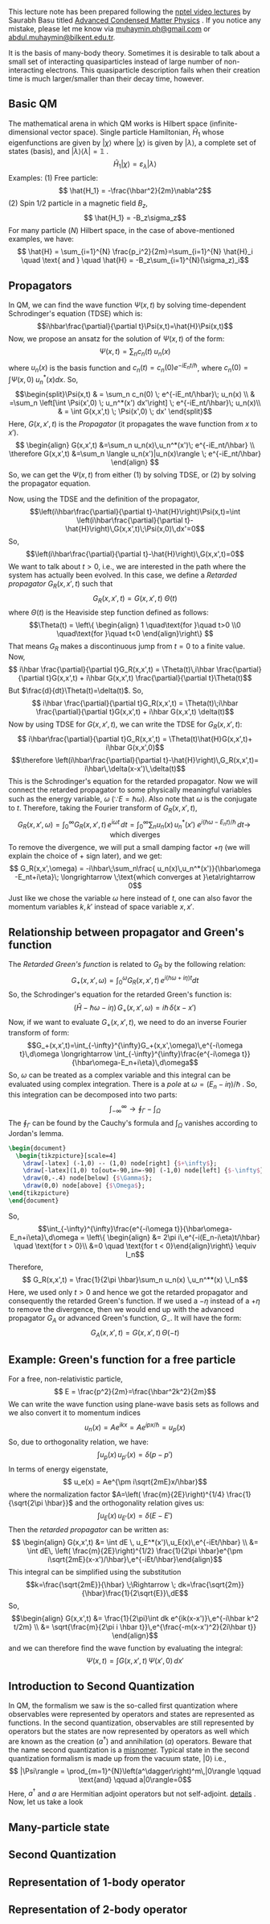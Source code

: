 This lecture note has been prepared following the [nptel video lectures](https://nptel.ac.in/courses/115103102) by Saurabh Basu titled [Advanced Condensed Matter Physics](https://archive.nptel.ac.in/content/syllabus_pdf/115103102.pdf) . If you notice any mistake, please let me know via muhaymin.ph@gmail.com or abdul.muhaymin@bilkent.edu.tr. 

It is the basis of many-body theory. Sometimes it is desirable to talk about a small set of interacting quasiparticles instead of large number of non-interacting electrons. This quasiparticle description fails when their creation time is much larger/smaller than their decay time, however.
## Basic QM
The mathematical arena in which QM works is Hilbert space (infinite-dimensional vector space). Single particle Hamiltonian, $\hat{H}_{1}$ whose eigenfunctions are given by $|\chi\rangle$ where $|\chi\rangle$ is given by $|\lambda\rangle$, a complete set of states (basis), and $|\lambda\rangle\langle\lambda|=\mathbb{1}$ .
$$\hat{H}_{1}|\chi\rangle = \varepsilon_{\lambda} |\lambda\rangle  $$
Examples: (1) Free particle: $$ \hat{H_1} = -\frac{\hbar^2}{2m}\nabla^2$$(2) Spin 1/2 particle in a magnetic field $B_z$, $$ \hat{H_1} = -B_z\sigma_z$$For many particle $(N)$ Hilbert space, in the case of above-mentioned examples, we have: $$ \hat{H} = \sum_{i=1}^{N} \frac{p_i^2}{2m}=\sum_{i=1}^{N} \hat{H}_i \quad \text{ and } \quad \hat{H} = -B_z\sum_{i=1}^{N}(\sigma_z)_i$$
## Propagators
In QM, we can find the wave function $\Psi(x,t)$ by solving time-dependent Schrodinger's equation (TDSE) which is: $$i\hbar\frac{\partial}{\partial t}\Psi(x,t)=\hat{H}\Psi(x,t)$$Now, we propose an ansatz for the solution of $\Psi(x,t)$ of the form: $$\Psi(x,t)=\sum_n c_n(t)\; u_n(x)$$where $u_n(x)$ is the basis function and $c_n(t) = c_n(0)e^{-iE_nt/\hbar}$, where $c_n(0)=\int \Psi(x,0)\;u_n^*(x) dx$. So,$$\begin{split}\Psi(x,t) & = \sum_n c_n(0) \; e^{-iE_nt/\hbar}\; u_n(x) \\ 
						& =\sum_n \left[\int \Psi(x',0) \; u_n^*(x') dx'\right] \; e^{-iE_nt/\hbar}\; u_n(x)\\
						& = \int G(x,x',t) \; \Psi(x',0) \; dx' \end{split}$$Here, $G(x,x',t)$ is the *Propagator* (it propagates the wave function from $x$ to $x'$). $$ \begin{align} G(x,x',t) &=\sum_n u_n(x)\,u_n^*(x')\; e^{-iE_nt/\hbar} \\
				\therefore G(x,x',t) &=\sum_n \langle u_n(x')|u_n(x)\rangle \; e^{-iE_nt/\hbar} \end{align} $$So, we can get the $\Psi(x,t)$ from either (1) by solving TDSE, or (2) by solving the propagator equation. 

Now, using the TDSE and the definition of the propagator, $$\left(i\hbar\frac{\partial}{\partial t}-\hat{H}\right)\Psi(x,t)=\int \left(i\hbar\frac{\partial}{\partial t}-\hat{H}\right)\,G(x,x',t)\;\Psi(x,0)\,dx'=0$$So, $$\left(i\hbar\frac{\partial}{\partial t}-\hat{H}\right)\,G(x,x',t)=0$$We want to talk about $t>0$, i.e., we are interested in the path where the system has actually been evolved. In this case, we define a *Retarded propagator* $G_R(x,x',t)$ such that $$ G_R(x,x',t) = G(x,x',t)\;\Theta(t)$$where $\Theta(t)$ is the Heaviside step function defined as follows: $$\Theta(t) = \left\{ \begin{align} 1 \quad\text{for }\quad t>0 \\0 \quad\text{for }\quad t<0 \end{align}\right\} $$That means $G_R$ makes a discontinuous jump from $t=0$ to a finite value. Now, $$ i\hbar \frac{\partial}{\partial t}G_R(x,x',t) = \Theta(t)\,i\hbar \frac{\partial}{\partial t}G(x,x',t) + i\hbar G(x,x',t) \frac{\partial}{\partial t}\Theta(t)$$ But $\frac{d}{dt}\Theta(t)=\delta(t)$. So, $$ i\hbar \frac{\partial}{\partial t}G_R(x,x',t) = \Theta(t)\;i\hbar \frac{\partial}{\partial t}G(x,x',t) + i\hbar G(x,x',t) \delta(t)$$Now by using TDSE for $G(x,x',t)$, we can write the TDSE for $G_R(x,x',t)$: $$ i\hbar\frac{\partial}{\partial t}G_R(x,x',t) = \Theta(t)\hat{H}G(x,x',t)+ i\hbar G(x,x',0)$$ $$\therefore \left(i\hbar\frac{\partial}{\partial t}-\hat{H}\right)\,G_R(x,x',t)= i\hbar\,\delta(x-x')\,\delta(t)$$This is the Schrodinger's equation for the retarded propagator. Now we will connect the retarded propagator to some physically meaningful variables such as the energy variable, $\omega \;(\because E=\hbar\omega)$. Also note that $\omega$ is the conjugate to $t$. Therefore, taking the Fourier transform of $G_R(x,x',t)$, $$ G_R(x,x',\omega) = \int_0^{\infty} G_R(x,x',t)\,e^{i\omega t} \,dt = \int_0^{\infty} \sum_n u_n(x)\,u_n^*(x')\;  e^{i(\hbar\omega -E_nt)/\hbar} \,dt \longrightarrow \;\text{which diverges}$$To remove the divergence, we will put a small damping factor +$\eta$ (we will explain the choice of $+$ sign later), and we get: $$ G_R(x,x',\omega) = -i\hbar\;\sum_n\frac{ u_n(x)\,u_n^*(x')}{\hbar\omega -E_nt+i\eta}\;   \longrightarrow \;\text{which converges at }\eta\rightarrow 0$$Just like we chose the variable $\omega$ here instead of $t$, one can also favor the momentum variables $k, k'$ instead of space variable $x,x'$. 
## Relationship between propagator and Green's function
The *Retarded Green's function* is related to $G_R$ by the following relation: $$ G_+(x,x',\omega)=\int_0^\omega G_R(x,x',t)\,e^{i(h\omega+i\eta)t}dt$$So, the Schrodinger's equation for the retarded Green's function is: $$ (\hat{H}-\hbar\omega-i\eta) \,G_+(x,x',\omega) =i\hbar\,\delta(x-x')$$Now, if we want to evaluate $G_+(x,x',t)$, we need to do an inverse Fourier transform of form: $$G_+(x,x',t)=\int_{-\infty}^{\infty}G_+(x,x',\omega)\,e^{-i\omega t}\,d\omega \longrightarrow \int_{-\infty}^{\infty}\frac{e^{-i\omega t}}{\hbar\omega-E_n+i\eta}\,d\omega$$So, $\omega$ can be treated as a complex variable and this integral can be evaluated using complex integration. There is a *pole* at $\omega=(E_n-i\eta)/\hbar$ .  So, this integration can be decomposed into two parts: $$\int_{-\infty}^{\infty} \rightarrow \oint_{\Gamma}-\int_{\Omega}$$ The $\oint_{\Gamma}$ can be found by the Cauchy's formula and $\int_{\Omega}$ vanishes according to Jordan's lemma. 

```tikz
\begin{document}
  \begin{tikzpicture}[scale=4]
    \draw[-latex] (-1,0) -- (1,0) node[right] {$+\infty$};
	\draw[-latex](1,0) to[out=-90,in=-90] (-1,0) node[left] {$-\infty$};
	\draw(0,-.4) node[below] {$\Gamma$}; 
	\draw(0,0) node[above] {$\Omega$};  
\end{tikzpicture}
\end{document}
```
So, $$\int_{-\infty}^{\infty}\frac{e^{-i\omega t}}{\hbar\omega-E_n+i\eta}\,d\omega = \left\{ \begin{align} &= 2\pi i\,e^{-i(E_n-i\eta)t/\hbar} \quad \text{for t > 0}\\ &=0 \quad \text{for t < 0}\end{align}\right\} \equiv I_n$$Therefore, $$ G_R(x,x',t) = \frac{1}{2\pi \hbar}\sum_n u_n(x) \,u_n^**(x) \,I_n$$Here, we used only $t>0$ and hence we got the retarded propagator and consequently the retarded Green's function. If we used a $-\eta$ instead of a $+\eta$ to remove the divergence, then we would end up with the advanced propagator $G_A$ or advanced Green's function, $G_-$. It will have the form: $$ G_A(x,x',t) = G(x,x',t)\,\Theta(-t)$$ 
## Example: Green's function for a free particle
For a free, non-relativistic particle, $$ E = \frac{p^2}{2m}=\frac{\hbar^2k^2}{2m}$$We can write the wave function using plane-wave basis sets as follows and we also convert it to momentum indices $$ u_n(x) = Ae^{ikx} = Ae^{ipx/\hbar} = u_p(x)$$So, due to orthogonality relation, we have:
$$ \int u_p(x) \,u_{p'}(x)= \delta (p-p')$$In terms of energy eigenstate, $$ u_e(x) = Ae^{\pm i\sqrt{2mE}x/\hbar}$$where the normalization factor $A=\left( \frac{m}{2E}\right)^{1/4} \frac{1}{\sqrt{2\pi \hbar}}$ and the orthogonality relation gives us: $$  \int u_E(x) \,u_{E'}(x)= \delta (E-E') $$Then the *retarded propagator* can be written as: $$ \begin{align} G(x,x',t)  &= \int dE \, u_E^*(x')\,u_E(x)\,e^{-iEt/\hbar} \\ &= \int dE\, \left( \frac{m}{2E}\right)^{1/2} \frac{1}{2\pi \hbar}e^{\pm i\sqrt{2mE}(x-x')/\hbar}\,e^{-iEt/\hbar}\end{align}$$This integral can be simplified using the substitution $$k=\frac{\sqrt{2mE}}{\hbar} \;\Rightarrow \; dk=\frac{\sqrt{2m}}{\hbar}\frac{1}{2\sqrt{E}}\,dE$$So, $$\begin{align} G(x,x',t) &= \frac{1}{2\pi}\int dk e^{ik(x-x')}\,e^{-i\hbar k^2 t/2m} \\ &= \sqrt{\frac{m}{2\pi i \hbar t}}\,e^{\frac{-m(x-x')^2}{2i\hbar t}} \end{align}$$
  and we can therefore find the wave function by evaluating the integral:
  $$ \Psi(x,t) = \int G(x,x',t)\,\Psi(x',0)\,dx'$$
## Introduction to Second Quantization
In QM, the formalism we saw is the so-called first quantization where observables were represented by operators and states are represented as functions. In the second quantization, observables are still represented by operators but the states are now represented by operators as well which are known as the creation $(a^\dagger)$ and annihilation $(a)$ operators. Beware that the name second quantization is a [misnomer](https://en.wikipedia.org/wiki/Second_quantization#Comment_on_nomenclature). 
Typical state in the second quantization formalism is made up from the vacuum state, $|0\rangle$ i.e.,  
$$ |\Psi\rangle = \prod_{m=1}^{N}\left(a^\dagger\right)^m\,|0\rangle \qquad \text{and} \qquad a|0\rangle=0$$Here, $a^\dagger$ and $a$ are Hermitian adjoint operators but not self-adjoint. [details](https://www.physicsforums.com/threads/hermitian-vs-self-adjoint-operators.259127/#:~:text=A%20Hermitian%20operator%20is%20a%20linear%20operator%20on%20a%20complex,equal%20to%20its%20own%20transpose) . 
Now, let us take a look
## Many-particle state
## Second Quantization
## Representation of 1-body operator
## Representation of 2-body operator
